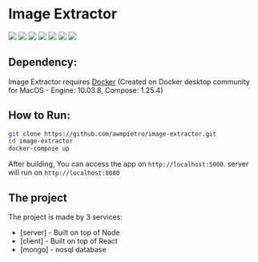 # Image Extractor

[![](https://img.shields.io/badge/build-passing-brightgreen.svg)]()
[![](https://img.shields.io/badge/dependencies-docker-blue.svg)]()
[![](https://img.shields.io/badge/node-%3E%3D12-green.svg)]()
[![](https://img.shields.io/badge/express-4-important.svg)]()
[![](https://img.shields.io/badge/react-16.14.0-lightgrey.svg)]()
[![](https://img.shields.io/badge/redux-4-9cf.svg)]()
[![](https://img.shields.io/badge/mongo-nosql-blue.svg)]()

## Dependency:

Image Extractor requires [Docker](https://docs.docker.com/docker-for-mac/install/) (Created on Docker desktop community for MacOS - Engine: 10.03.8, Compose: 1.25.4)

## How to Run:

```sh
git clone https://github.com/awmpietro/image-extractor.git
cd image-extractor
docker-compose up
```

After building, You can access the app on `http://localhost:5000`. server will run on `http://localhost:8080`

## The project

The project is made by 3 services:

- [server] - Built on top of Node
- [client] - Built on top of React
- [mongo] - nosql database
